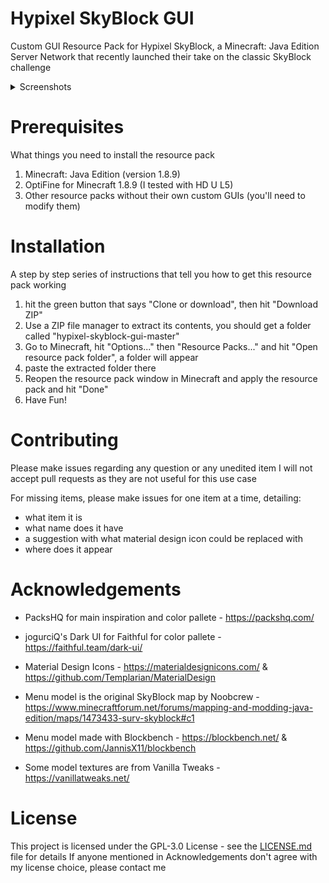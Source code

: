 # Hypixel SkyBlock GUI
Custom GUI Resource Pack for Hypixel SkyBlock, a Minecraft: Java Edition Server Network that recently launched their take on the classic SkyBlock challenge

<details>
  <summary>Screenshots</summary>
  
![SkyBlock Menu](https://i.imgur.com/Kgq00fF.png)
  
![Auction House](https://i.imgur.com/bKuGTKB.png)

![Jerry the Assistant](https://i.imgur.com/8F3anMq.png)

![Iron Minion](https://i.imgur.com/1rmUAxS.png)

Additional textures are from PackHQ, check Acknowledgments for the link
</details>

# Prerequisites
What things you need to install the resource pack

1. Minecraft: Java Edition (version 1.8.9)
2. OptiFine for Minecraft 1.8.9 (I tested with HD U L5)
3. Other resource packs without their own custom GUIs (you'll need to modify them)

# Installation
A step by step series of instructions that tell you how to get this resource pack working

1. hit the green button that says "Clone or download", then hit "Download ZIP"
2. Use a ZIP file manager to extract its contents, you should get a folder called "hypixel-skyblock-gui-master"
3. Go to Minecraft, hit "Options..." then "Resource Packs..." and hit "Open resource pack folder", a folder will appear
4. paste the extracted folder there
5. Reopen the resource pack window in Minecraft and apply the resource pack and hit "Done"
6. Have Fun!

# Contributing
Please make issues regarding any question or any unedited item
I will not accept pull requests as they are not useful for this use case

For missing items, please make issues for one item at a time, detailing:
* what item it is
* what name does it have
* a suggestion with what material design icon could be replaced with
* where does it appear

# Acknowledgements
* PacksHQ for main inspiration and color pallete - https://packshq.com/
* jogurciQ's Dark UI for Faithful for color pallete - https://faithful.team/dark-ui/
* Material Design Icons - https://materialdesignicons.com/ & https://github.com/Templarian/MaterialDesign

* Menu model is the original SkyBlock map by Noobcrew - https://www.minecraftforum.net/forums/mapping-and-modding-java-edition/maps/1473433-surv-skyblock#c1
* Menu model made with Blockbench - https://blockbench.net/ & https://github.com/JannisX11/blockbench
* Some model textures are from Vanilla Tweaks - https://vanillatweaks.net/

# License
This project is licensed under the GPL-3.0 License - see the [LICENSE.md](LICENSE.md) file for details
If anyone mentioned in Acknowledgements don't agree with my license choice, please contact me
